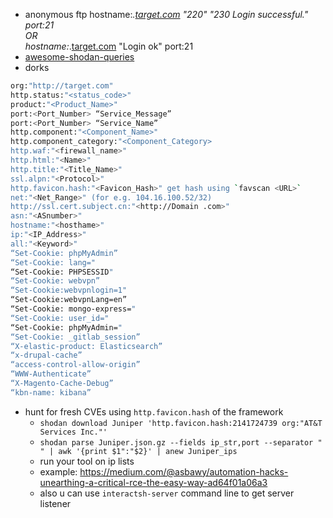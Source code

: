 - anonymous ftp 
	hostname:*.[target.com](http://target.com/) "220" "230 Login successful." port:21  
	OR  
	hostname:*.[target.com](http://target.com/) "Login ok" port:21
- [awesome-shodan-queries](https://github.com/jakejarvis/awesome-shodan-queries)  
- dorks
```bash
org:"http://target.com" 
http.status:"<status_code>" 
product:"<Product_Name>" 
port:<Port_Number> “Service_Message” 
port:<Port_Number> “Service_Name” 
http.component:"<Component_Name>" 
http.component_category:"<Component_Category> 
http.waf:"<firewall_name>" 
http.html:"<Name>" 
http.title:"<Title_Name>" 
ssl.alpn:"<Protocol>" 
http.favicon.hash:"<Favicon_Hash>" get hash using `favscan <URL>` 
net:"<Net_Range>" (for e.g. 104.16.100.52/32) 
http://ssl.cert.subject.cn:"<http://Domain .com>" 
asn:"<ASnumber>" 
hostname:"<hosthame>" 
ip:"<IP_Address>" 
all:"<Keyword>" 
“Set-Cookie: phpMyAdmin” 
“Set-Cookie: lang=" 
“Set-Cookie: PHPSESSID" 
“Set-Cookie: webvpn” 
“Set-Cookie:webvpnlogin=1" 
“Set-Cookie:webvpnLang=en” 
“Set-Cookie: mongo-express=" 
“Set-Cookie: user_id=" 
“Set-Cookie: phpMyAdmin=" 
“Set-Cookie: _gitlab_session” 
“X-elastic-product: Elasticsearch” 
“x-drupal-cache” 
“access-control-allow-origin” 
“WWW-Authenticate”  
“X-Magento-Cache-Debug”   
“kbn-name: kibana”
```

- hunt for fresh CVEs using `http.favicon.hash` of the framework 
	- `shodan download Juniper 'http.favicon.hash:2141724739 org:"AT&T Services Inc."'`
	- `shodan parse Juniper.json.gz --fields ip_str,port --separator " " | awk '{print $1":"$2}' | anew Juniper_ips`
	- run your tool on ip lists
	- example: https://medium.com/@asbawy/automation-hacks-unearthing-a-critical-rce-the-easy-way-ad64f01a06a3
	- also u can use `interactsh-server` command line to get server listener 
